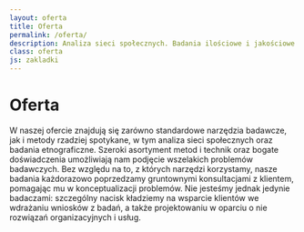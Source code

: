 ```yaml
---
layout: oferta
title: Oferta
permalink: /oferta/
description: Analiza sieci społecznych. Badania ilościowe i jakościowe. Analiza mediów. Badania etnograficzne. Projektowanie procesów i usług.
class: oferta
js: zakladki
---
```

# Oferta

W naszej ofercie znajdują się zarówno standardowe narzędzia badawcze, jak i metody rzadziej spotykane, w tym analiza sieci społecznych oraz badania etnograficzne.
Szeroki asortyment metod i technik oraz bogate doświadczenia umożliwiają nam podjęcie wszelakich problemów badawczych. Bez względu na to, z których narzędzi korzystamy, nasze badania każdorazowo poprzedzamy gruntownymi konsultacjami z klientem, pomagając mu w konceptualizacji problemów.
Nie jesteśmy jednak jedynie badaczami: szczególny nacisk kładziemy na wsparcie klientów we wdrażaniu wniosków z badań, a także projektowaniu w oparciu o nie rozwiązań organizacyjnych i usług.
